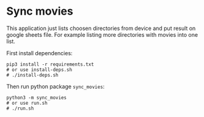 # Sync movies

This application just lists choosen directories from device and put result on google sheets file.
For example listing more directories with movies into one list.

First install dependencies:

```
pip3 install -r requirements.txt
# or use install-deps.sh
# ./install-deps.sh
```

Then run python package `sync_movies`:

```
python3 -m sync_movies
# or use run.sh
# ./run.sh
```
